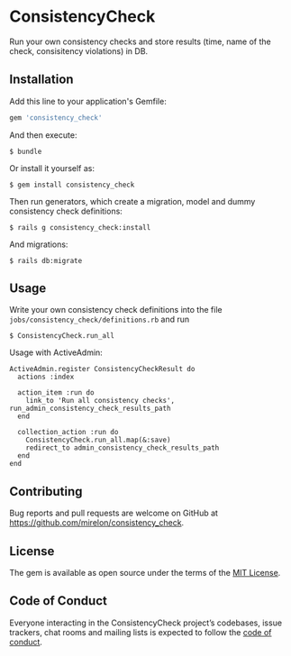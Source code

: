 # ConsistencyCheck

Run your own consistency checks and store results (time, name of the check, consisitency violations) in DB.

## Installation

Add this line to your application's Gemfile:

```ruby
gem 'consistency_check'
```

And then execute:

    $ bundle

Or install it yourself as:

    $ gem install consistency_check
    
Then run generators, which create a migration, model and dummy consistency check definitions:

    $ rails g consistency_check:install
    
And migrations:

    $ rails db:migrate

## Usage

Write your own consistency check definitions into the file `jobs/consistency_check/definitions.rb` and run

    $ ConsistencyCheck.run_all

Usage with ActiveAdmin:

```
ActiveAdmin.register ConsistencyCheckResult do
  actions :index

  action_item :run do
    link_to 'Run all consistency checks', run_admin_consistency_check_results_path
  end

  collection_action :run do
    ConsistencyCheck.run_all.map(&:save)
    redirect_to admin_consistency_check_results_path
  end
end
```

## Contributing

Bug reports and pull requests are welcome on GitHub at https://github.com/mirelon/consistency_check.

## License

The gem is available as open source under the terms of the [MIT License](https://opensource.org/licenses/MIT).

## Code of Conduct

Everyone interacting in the ConsistencyCheck project’s codebases, issue trackers, chat rooms and mailing lists is expected to follow the [code of conduct](https://github.com/mirelon/consistency_check/blob/master/CODE_OF_CONDUCT.md).
